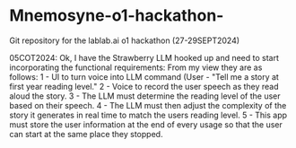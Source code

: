 # Mnemosyne-o1-hackathon-
Git repository for the lablab.ai o1 hackathon (27-29SEPT2024)

05COT2024:
Ok, I have the Strawberry LLM hooked up and need to start incorporating the functional requirements: From my view they are as follows:
1 - UI to turn voice into LLM command (User - "Tell me a story at first year reading level."
2 - Voice to record the user speech as they read aloud the story.
3 - The LLM must determine the reading level of the user based on their speech.
4 - The LLM must then adjust the complexity of the story it generates in real time to match the users reading level.
5 - This app must store the user information at the end of every usage so that the user can start at the same place they stopped.
